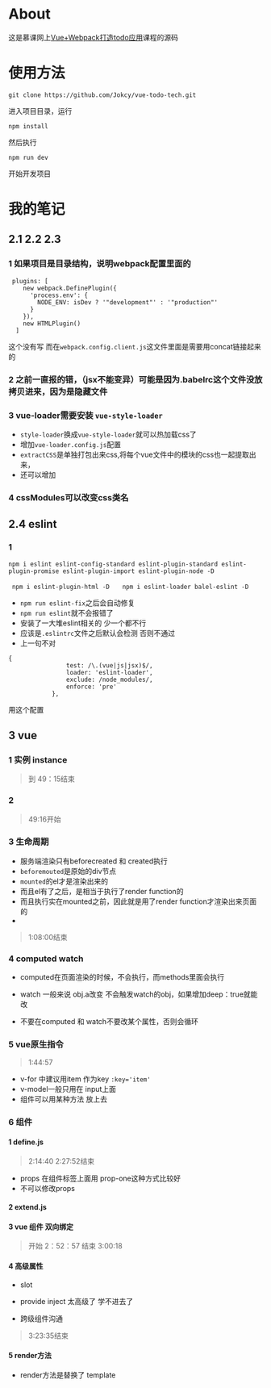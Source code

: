 # About
这是慕课网上[Vue+Webpack打造todo应用](https://www.imooc.com/learn/935)课程的源码

# 使用方法
```
git clone https://github.com/Jokcy/vue-todo-tech.git
```
进入项目目录，运行
```
npm install
```
然后执行
```
npm run dev
```
开始开发项目


# 我的笔记
## 2.1 2.2 2.3
### 1 如果项目是目录结构，说明webpack配置里面的
```
 plugins: [
    new webpack.DefinePlugin({
      'process.env': {
        NODE_ENV: isDev ? '"development"' : '"production"'
      }
    }),
    new HTMLPlugin()
  ]
```
这个没有写
而在`webpack.config.client.js`这文件里面是需要用concat链接起来的

### 2 之前一直报的错，（jsx不能变异）可能是因为.babelrc这个文件没放拷贝进来，因为是隐藏文件

### 3 vue-loader需要安装 `vue-style-loader`
- `style-loader`换成`vue-style-loader`就可以热加载css了
- 增加`vue-loader.config.js`配置
- `extractCSS`是单独打包出来css,将每个vue文件中的模块的css也一起提取出来，
- 还可以增加

### 4 cssModules可以改变css类名

## 2.4 eslint
### 1
`
npm i eslint eslint-config-standard eslint-plugin-standard eslint-plugin-promise eslint-plugin-import eslint-plugin-node -D
`

`  npm i eslint-plugin-html -D    `
`npm i eslint-loader balel-eslint -D`

- `npm run eslint-fix`之后会自动修复
- `npm run eslint`就不会报错了
- 安装了一大堆eslint相关的 少一个都不行
- 应该是`.eslintrc`文件之后默认会检测 否则不通过
- 上一句不对
```
{
                test: /\.(vue|js|jsx)$/,
                loader: 'eslint-loader',
                exclude: /node_modules/,
                enforce: 'pre'
            },
```
用这个配置

## 3 vue
### 1 实例 instance
> 到 49：15结束

### 2
> 49:16开始

### 3 生命周期
- 服务端渲染只有beforecreated 和 created执行
- `beforemouted`是原始的div节点
- `mounted`的el才是渲染出来的
- 而且el有了之后，是相当于执行了render function的
- 而且执行实在mounted之前，因此就是用了render function才渲染出来页面的
-
> 1:08:00结束

### 4 computed watch
- computed在页面渲染的时候，不会执行，而methods里面会执行

- watch 一般来说 obj.a改变 不会触发watch的obj，如果增加deep：true就能改

- 不要在computed 和 watch不要改某个属性，否则会循环

### 5 vue原生指令
> 1:44:57

- v-for 中建议用item 作为key `:key='item'`
- v-model一般只用在 input上面
- 组件可以用某种方法 放上去

### 6 组件

#### 1 define.js
> 2:14:40
> 2:27:52结束

- props 在组件标签上面用  prop-one这种方式比较好
- 不可以修改props
#### 2 extend.js

#### 3 vue 组件 双向绑定
>开始   2：52：57
>结束   3:00:18

#### 4 高级属性
- slot

- provide inject 太高级了 学不进去了
- 跨级组件沟通

> 3:23:35结束

#### 5 render方法
- render方法是替换了 template
